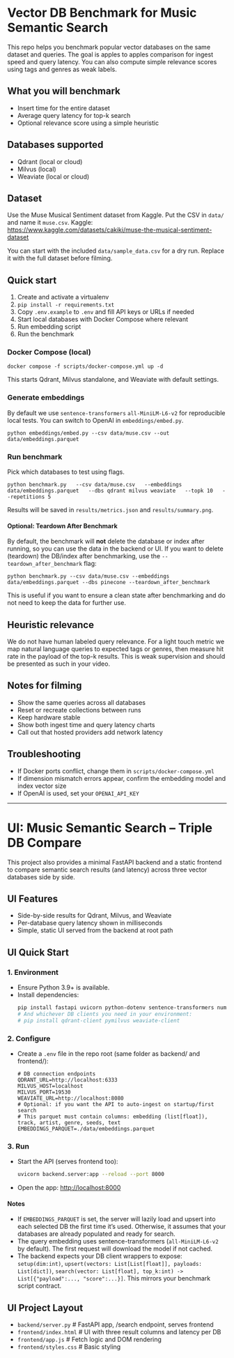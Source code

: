 # Vector DB Benchmark for Music Semantic Search

This repo helps you benchmark popular vector databases on the same dataset and queries. The goal is apples to apples comparison for ingest speed and query latency. You can also compute simple relevance scores using tags and genres as weak labels.

## What you will benchmark

- Insert time for the entire dataset
- Average query latency for top-k search
- Optional relevance score using a simple heuristic

## Databases supported

- Qdrant (local or cloud)
- Milvus (local)
- Weaviate (local or cloud)

## Dataset

Use the Muse Musical Sentiment dataset from Kaggle. Put the CSV in `data/` and name it `muse.csv`.
Kaggle: https://www.kaggle.com/datasets/cakiki/muse-the-musical-sentiment-dataset

You can start with the included `data/sample_data.csv` for a dry run. Replace it with the full dataset before filming.

## Quick start

1. Create and activate a virtualenv
2. `pip install -r requirements.txt`
3. Copy `.env.example` to `.env` and fill API keys or URLs if needed
4. Start local databases with Docker Compose where relevant
5. Run embedding script
6. Run the benchmark

### Docker Compose (local)

```
docker compose -f scripts/docker-compose.yml up -d
```

This starts Qdrant, Milvus standalone, and Weaviate with default settings.

### Generate embeddings

By default we use `sentence-transformers` `all-MiniLM-L6-v2` for reproducible local tests. You can switch to OpenAI in `embeddings/embed.py`.

```
python embeddings/embed.py --csv data/muse.csv --out data/embeddings.parquet
```

### Run benchmark

Pick which databases to test using flags.

```
python benchmark.py   --csv data/muse.csv   --embeddings data/embeddings.parquet   --dbs qdrant milvus weaviate   --topk 10   --repetitions 5
```

Results will be saved in `results/metrics.json` and `results/summary.png`.

#### Optional: Teardown After Benchmark

By default, the benchmark will **not** delete the database or index after running, so you can use the data in the backend or UI. If you want to delete (teardown) the DB/index after benchmarking, use the `--teardown_after_benchmark` flag:

```
python benchmark.py --csv data/muse.csv --embeddings data/embeddings.parquet --dbs pinecone --teardown_after_benchmark
```

This is useful if you want to ensure a clean state after benchmarking and do not need to keep the data for further use.

## Heuristic relevance

We do not have human labeled query relevance. For a light touch metric we map natural language queries to expected tags or genres, then measure hit rate in the payload of the top-k results. This is weak supervision and should be presented as such in your video.

## Notes for filming

- Show the same queries across all databases
- Reset or recreate collections between runs
- Keep hardware stable
- Show both ingest time and query latency charts
- Call out that hosted providers add network latency

## Troubleshooting

- If Docker ports conflict, change them in `scripts/docker-compose.yml`
- If dimension mismatch errors appear, confirm the embedding model and index vector size
- If OpenAI is used, set your `OPENAI_API_KEY`

---

# UI: Music Semantic Search – Triple DB Compare

This project also provides a minimal FastAPI backend and a static frontend to compare semantic search results (and latency) across three vector databases side by side.

## UI Features

- Side-by-side results for Qdrant, Milvus, and Weaviate
- Per-database query latency shown in milliseconds
- Simple, static UI served from the backend at root path

## UI Quick Start

### 1. Environment

- Ensure Python 3.9+ is available.
- Install dependencies:
  ```sh
  pip install fastapi uvicorn python-dotenv sentence-transformers numpy pandas
  # And whichever DB clients you need in your environment:
  # pip install qdrant-client pymilvus weaviate-client
  ```

### 2. Configure

- Create a `.env` file in the repo root (same folder as backend/ and frontend/):
  ```env
  # DB connection endpoints
  QDRANT_URL=http://localhost:6333
  MILVUS_HOST=localhost
  MILVUS_PORT=19530
  WEAVIATE_URL=http://localhost:8080
  # Optional: if you want the API to auto-ingest on startup/first search
  # This parquet must contain columns: embedding (list[float]), track, artist, genre, seeds, text
  EMBEDDINGS_PARQUET=./data/embeddings.parquet
  ```

### 3. Run

- Start the API (serves frontend too):
  ```sh
  uvicorn backend.server:app --reload --port 8000
  ```
- Open the app: [http://localhost:8000](http://localhost:8000)

#### Notes

- If `EMBEDDINGS_PARQUET` is set, the server will lazily load and upsert into each selected DB the first time it’s used. Otherwise, it assumes that your databases are already populated and ready for search.
- The query embedding uses sentence-transformers (`all-MiniLM-L6-v2` by default). The first request will download the model if not cached.
- The backend expects your DB client wrappers to expose: `setup(dim:int)`, `upsert(vectors: List[List[float]], payloads: List[dict])`, `search(vector: List[float], top_k:int) -> List[{"payload":..., "score":...}]`. This mirrors your benchmark script contract.

## UI Project Layout

- `backend/server.py` # FastAPI app, /search endpoint, serves frontend
- `frontend/index.html` # UI with three result columns and latency per DB
- `frontend/app.js` # Fetch logic and DOM rendering
- `frontend/styles.css` # Basic styling
